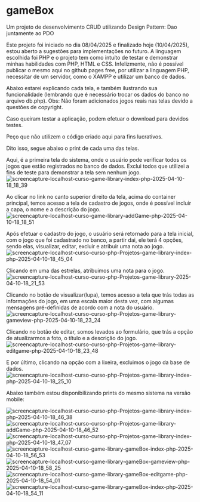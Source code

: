 # gameBox
Um projeto de desenvolvimento CRUD utilizando Design Pattern: Dao juntamente ao PDO

Este projeto foi iniciado no dia 08/04/2025 e finalizado hoje (10/04/2025), estou aberto a sugestões para implementações no futuro.
A linguagem escolhida foi PHP e o projeto tem como intuíto de testar e demonstrar minhas habilidades com PHP, HTML e CSS.
Infelizmente, não é possível publicar o mesmo aqui no github pages free, por utilizar a linguagem PHP, necessitar de um servidor, como o XAMPP e utilizar um banco de dados.

Abaixo estarei explicando cada tela, e também ilustrando sua funcionalidade (lembrando que é necessário trocar os dados do banco no arquivo db.php).
Obs: Não foram adicionados jogos reais nas telas devido a questões de copyright.

Caso queiram testar a aplicação, podem efetuar o download para devidos testes.

Peço que não utilizem o código criado aqui para fins lucrativos.

Dito isso, segue abaixo o print de cada uma das telas.

Aqui, é a primeira tela do sistema, onde o usuário pode verificar todos os jogos que estão registrados no banco de dados. Exclui todos que utilizei a fins de teste para demonstrar a tela sem nenhum jogo.
![screencapture-localhost-curso-game-library-index-php-2025-04-10-18_18_39](https://github.com/user-attachments/assets/55c3d587-d005-4aac-aa56-e50e10d5fae8)

Ao clicar no link no canto superior direito da tela, acima do container principal, temos acesso a tela de cadastro de jogos, onde é possível incluir a capa, o nome e a descrição do jogo.
![screencapture-localhost-curso-game-library-addGame-php-2025-04-10-18_18_51](https://github.com/user-attachments/assets/fb08f206-70e1-4df0-b828-ac84b2f14cd2)

Após efetuar o cadastro do jogo, o usuário será retornado para a tela inicial, com o jogo que foi cadastrado no banco, a partir dai, ele terá 4 opções, sendo elas, visualizar, editar, excluir e atribuir uma nota ao jogo.
![screencapture-localhost-curso-curso-php-Projetos-game-library-index-php-2025-04-10-18_45_04](https://github.com/user-attachments/assets/f0eda1fa-7072-4482-ae20-2bfdeeee4a53)

Clicando em uma das estrelas, atribuimos uma nota para o jogo.
![screencapture-localhost-curso-curso-php-Projetos-game-library-2025-04-10-18_21_53](https://github.com/user-attachments/assets/b84d76f9-bd33-4677-ac4c-058bef692278)


Clicando no botão de visualizar(lupa), temos acesso a tela que trás todas as informações do jogo, em uma escala maior desta vez, com algumas mensagens pré-definidas de acordo com a nota do usuário.![screencapture-localhost-curso-curso-php-Projetos-game-library-gameview-php-2025-04-10-18_23_24](https://github.com/user-attachments/assets/c06c0608-1c39-4003-a318-1da5ffbf5bb7)

Clicando no botão de editar, somos levados ao formulário, que trás a opção de atualizarmos a foto, o título e a descrição do jogo.
![screencapture-localhost-curso-curso-php-Projetos-game-library-editgame-php-2025-04-10-18_23_48](https://github.com/user-attachments/assets/6aa339bc-3719-4a0f-878b-3b62ce64b79d)

E por último, clicando na opção com a lixeira, excluimos o jogo da base de dados.
![screencapture-localhost-curso-curso-php-Projetos-game-library-index-php-2025-04-10-18_25_10](https://github.com/user-attachments/assets/016dbecb-14cc-4d72-acee-bca8cbf2ac69)

Abaixo também estou disponibilizando prints do mesmo sistema na versão mobile:


![screencapture-localhost-curso-curso-php-Projetos-game-library-index-php-2025-04-10-18_46_38](https://github.com/user-attachments/assets/0cbb058f-df47-480d-b923-d7ba6d1f3e7b)
![screencapture-localhost-curso-curso-php-Projetos-game-library-addGame-php-2025-04-10-18_46_52](https://github.com/user-attachments/assets/12b79cf1-10ce-49e3-83f5-6be26fa26c71)
![screencapture-localhost-curso-curso-php-Projetos-game-library-index-php-2025-04-10-18_47_07](https://github.com/user-attachments/assets/4647aa15-616f-4520-91e6-a98ef934dc63)
![screencapture-localhost-curso-game-library-gameBox-index-php-2025-04-10-18_56_53](https://github.com/user-attachments/assets/cd4bb081-2daa-4e66-b6aa-97e456579fa4)
![screencapture-localhost-curso-game-library-gameBox-gameview-php-2025-04-10-18_58_25](https://github.com/user-attachments/assets/96296f48-d790-4616-98a4-897f230197e7)
![screencapture-localhost-curso-game-library-gameBox-editgame-php-2025-04-10-18_54_01](https://github.com/user-attachments/assets/525cd456-4282-4114-88f3-cfba42eaa09a)
![screencapture-localhost-curso-game-library-gameBox-index-php-2025-04-10-18_54_11](https://github.com/user-attachments/assets/c079c7db-c26f-40d6-82d3-0f96ac05e9bc)


